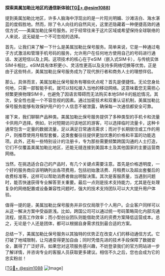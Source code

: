 **探索美属加勒比地区的通信新体验[[TG💪+ @esim1088](https://t.me/s/esim1088)]**

提到美属加勒比地区，许多人脑海中浮现出的是一片阳光明媚、沙滩洁白、海水湛蓝的度假胜地。然而，除了令人向往的自然风光，这里还隐藏着一种便捷高效的通信方式——美属加勒比保号服务。对于经常往来于这片区域或希望保持全球联络的人来说，这无疑是一个不可忽视的选择。

首先，让我们来了解一下什么是美属加勒比保号服务。简单来说，它是一种通过电子方式激活和管理手机号码的服务，允许用户在任何地方使用自己的号码进行通话、发送短信以及上网。这项技术的核心在于eSIM（嵌入式SIM卡），与传统实体SIM卡相比，eSIM具有体积更小、灵活性更高以及支持多网络切换等优势。正是由于这些特点，美属加勒比保号服务成为了现代旅行者和商务人士的理想伴侣。

那么，具体而言，美属加勒比保号服务有哪些优点呢？首先是便捷性。无论您身处何地，只需一部智能手机，就可以轻松接入当地的移动网络。这意味着您无需担心频繁更换物理SIM卡，也避免了因语言障碍而无法购买本地SIM卡的尴尬情况。其次，安全性也是一个不容忽视的因素。通过加密技术和双重认证机制，美属加勒比保号服务能够有效保护用户的个人信息不被泄露，确保每一次通信都安全可靠。

接下来，我们聊聊产品种类。美属加勒比保号服务提供了多种类型的手机卡和流量卡供用户选择。例如，针对短期访问该地区的游客，可以选择临时流量卡，这种卡通常包含一定量的数据流量，足以满足日常通讯需求；而对于长期居住或工作的用户，则推荐使用月租型套餐，这类套餐往往提供更加优惠的价格和丰富的功能选项。此外，还有一些特别设计的注册卡，专为那些需要频繁跨国沟通的人士打造，它们不仅覆盖美属加勒比地区，还能无缝连接到美国本土及其他国家的主要运营商网络。

当然，在挑选适合自己的产品时，有几个关键点需要注意。首先是价格透明度，一个好的服务商应该明确列出各项费用，包括初始激活费、月租费以及超出套餐后的收费标准等，这样可以帮助消费者做出明智决策。其次是客服质量，当遇到问题时，能否快速获得专业解答至关重要。最后一点则是技术支持能力，尤其是在处理复杂的网络配置或设备兼容性问题时，强大的技术支持团队可以大大提升用户体验。

值得一提的是，美属加勒比保号服务并非仅仅局限于个人用户。企业客户同样可以从这一解决方案中受益匪浅。比如，跨国公司可以通过统一号码策略简化内部沟通流程，提高工作效率；而小型创业团队则能借助灵活的资费方案降低运营成本。总之，无论是个人还是团体，都可以根据自身需求找到最合适的方案。

总结一下，美属加勒比保号服务以其独特的优势正在改变人们的移动通信方式。它打破了地域限制，让沟通变得更加自由；同时凭借先进的技术手段保障了数据安全，赢得了广泛好评。如果您对这项服务感兴趣，不妨登录我们的官方网站进一步了解详情，并咨询专业的客服人员获取更多建议。相信不久之后，您也会成为它的忠实粉丝！

[[TG💪+ @esim1088](https://t.me/s/esim1088) ![Image](https://i.postimg.cc/4NQfJmqS/Snipaste-2025-05-13-00-14-12.png)]